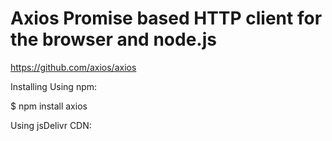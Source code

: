 # Axios  Promise based HTTP client for the browser and node.js

 
 https://github.com/axios/axios


 Installing
Using npm:

$ npm install axios


Using jsDelivr CDN:

<script src="https://cdn.jsdelivr.net/npm/axios/dist/axios.min.js"></script>
